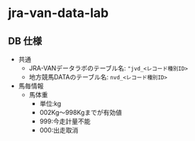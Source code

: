 # jra-van-data-lab

## DB 仕様
- 共通
  - JRA-VANデータラボのテーブル名: `"jvd_<レコード種別ID>`
  - 地方競馬DATAのテーブル名: `nvd_<レコード種別ID>`
- 馬毎情報
  - 馬体重
    - 単位:kg
    - 002Kg～998Kgまでが有効値
    - 999:今走計量不能
    - 000:出走取消